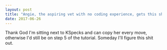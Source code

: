 ```yaml
---
layout: post
title: "Angie, the aspiring vet with no coding experience, gets this shit to work!"
date: 2017-06-26
---
```


Thank God I'm sitting next to KSpecks and can copy her every move, otherwise I'd still be on step 5 of the tutorial. Someday I'll figure this shit out.
